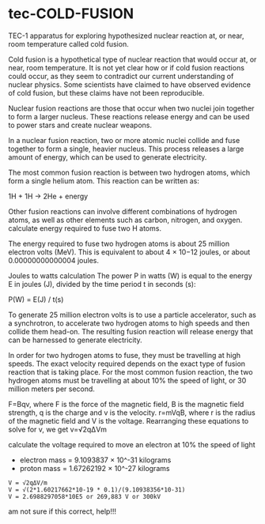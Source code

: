# tec-COLD-FUSION

TEC-1 apparatus for exploring hypothesized nuclear reaction at, or near, room temperature called cold fusion.

Cold fusion is a hypothetical type of nuclear reaction that would occur at, or near, room temperature. It is not yet clear how or if cold fusion reactions could occur, as they seem to contradict our current understanding of nuclear physics. Some scientists have claimed to have observed evidence of cold fusion, but these claims have not been reproducible.

Nuclear fusion reactions are those that occur when two nuclei join together to form a larger nucleus. These reactions release energy and can be used to power stars and create nuclear weapons.

In a nuclear fusion reaction, two or more atomic nuclei collide and fuse together to form a single, heavier nucleus. This process releases a large amount of energy, which can be used to generate electricity.

The most common fusion reaction is between two hydrogen atoms, which form a single helium atom. This reaction can be written as:

1H + 1H → 2He + energy

Other fusion reactions can involve different combinations of hydrogen atoms, as well as other elements such as carbon, nitrogen, and oxygen.
calculate energy required to fuse two H atoms.
 

The energy required to fuse two hydrogen atoms is about 25 million electron volts (MeV). This is equivalent to about 4 × 10−12 joules, or about 0.00000000000004 joules.

Joules to watts calculation
The power P in watts (W) is equal to the energy E in joules (J), divided by the time period t in seconds (s):

P(W) = E(J) / t(s)

To generate 25 million electron volts is to use a particle accelerator, such as a synchrotron, to accelerate two hydrogen atoms to high speeds and then collide them head-on. The resulting fusion reaction will release energy that can be harnessed to generate electricity.

In order for two hydrogen atoms to fuse, they must be travelling at high speeds. The exact velocity required depends on the exact type of fusion reaction that is taking place. For the most common fusion reaction, the two hydrogen atoms must be travelling at about 10% the speed of light, or 30 million meters per second.

F=Bqv, where F is the force of the magnetic field, B is the magnetic field strength, q is the charge and v is the velocity. r=mVqB, where r is the radius of the magnetic field and V is the voltage. Rearranging these equations to solve for v, we get v=√2qΔVm

calculate the voltage required to move an electron at 10% the speed of light
- electron mass = 9.1093837 ×  10^-31 kilograms
- proton mass = 1.67262192 × 10^-27 kilograms
```
V = √2qΔV/m
V = √(2*1.60217662*10-19 * 0.1)/(9.10938356*10-31)
V = 2.6988297058*10E5 or 269,883 V or 300kV

```

am not sure if this correct, help!!!

